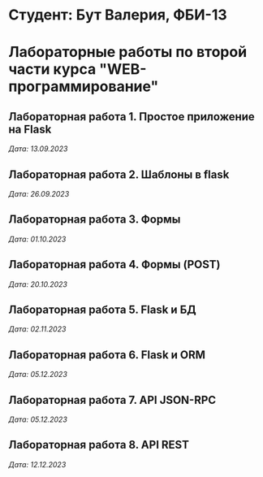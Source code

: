 # Студент: Бут Валерия, ФБИ-13

# Лабораторные работы по второй части курса "WEB-программирование"

## Лабораторная работа 1. Простое приложение на Flask

*Дата: 13.09.2023*

## Лабораторная работа 2. Шаблоны в flask

*Дата: 26.09.2023*

## Лабораторная работа 3. Формы
*Дата: 01.10.2023*

## Лабораторная работа 4. Формы (POST)

*Дата: 20.10.2023*

## Лабораторная работа 5. Flask и БД

*Дата: 02.11.2023*

## Лабораторная работа 6. Flask и ORM

*Дата: 05.12.2023*

## Лабораторная работа 7. API JSON-RPC

*Дата: 05.12.2023*

## Лабораторная работа 8. API REST

*Дата: 12.12.2023*